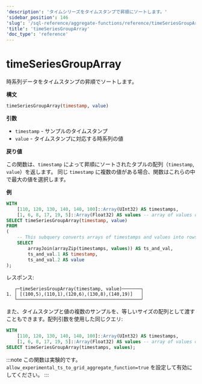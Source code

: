 ```yaml
---
'description': 'タイムシリーズをタイムスタンプで昇順にソートします。'
'sidebar_position': 146
'slug': '/sql-reference/aggregate-functions/reference/timeSeriesGroupArray'
'title': 'timeSeriesGroupArray'
'doc_type': 'reference'
---
```



# timeSeriesGroupArray

時系列データをタイムスタンプの昇順でソートします。

**構文**

```sql
timeSeriesGroupArray(timestamp, value)
```

**引数**

- `timestamp` - サンプルのタイムスタンプ
- `value` - タイムスタンプに対応する時系列の値

**戻り値**

この関数は、`timestamp` によって昇順にソートされたタプルの配列（`timestamp`, `value`）を返します。
同じ `timestamp` に複数の値がある場合、関数はこれらの中で最大の値を選択します。

**例**

```sql
WITH
    [110, 120, 130, 140, 140, 100]::Array(UInt32) AS timestamps,
    [1, 6, 8, 17, 19, 5]::Array(Float32) AS values -- array of values corresponding to timestamps above
SELECT timeSeriesGroupArray(timestamp, value)
FROM
(
    -- This subquery converts arrays of timestamps and values into rows of `timestamp`, `value`
    SELECT
        arrayJoin(arrayZip(timestamps, values)) AS ts_and_val,
        ts_and_val.1 AS timestamp,
        ts_and_val.2 AS value
);
```

レスポンス:

```response
   ┌─timeSeriesGroupArray(timestamp, value)───────┐
1. │ [(100,5),(110,1),(120,6),(130,8),(140,19)]   │
   └──────────────────────────────────────────────┘
```

また、タイムスタンプと値の複数のサンプルを、等しいサイズの配列として渡すこともできます。配列引数を使用した同じクエリ:

```sql
WITH
    [110, 120, 130, 140, 140, 100]::Array(UInt32) AS timestamps,
    [1, 6, 8, 17, 19, 5]::Array(Float32) AS values -- array of values corresponding to timestamps above
SELECT timeSeriesGroupArray(timestamps, values);
```

:::note
この関数は実験的です。 `allow_experimental_ts_to_grid_aggregate_function=true` を設定して有効にしてください。
:::
